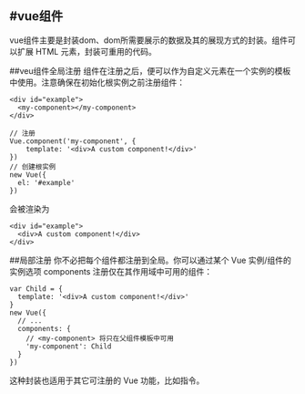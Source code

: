 #vue组件
-------------

vue组件主要是封装dom、dom所需要展示的数据及其的展现方式的封装。组件可以扩展 HTML 元素，封装可重用的代码。

##veu组件全局注册
组件在注册之后，便可以作为自定义元素在一个实例的模板中使用。注意确保在初始化根实例之前注册组件：

    <div id="example">
      <my-component></my-component>
    </div>

    // 注册
    Vue.component('my-component', {
        template: '<div>A custom component!</div>'
    })
    // 创建根实例
    new Vue({
      el: '#example'
    })
会被渲染为       

    <div id="example">
      <div>A custom component!</div>
    </div>
##局部注册
你不必把每个组件都注册到全局。你可以通过某个 Vue 实例/组件的实例选项 components 注册仅在其作用域中可用的组件：

    var Child = {
      template: '<div>A custom component!</div>'
    }
    new Vue({
      // ...
      components: {
        // <my-component> 将只在父组件模板中可用
        'my-component': Child
      }
    })
这种封装也适用于其它可注册的 Vue 功能，比如指令。


